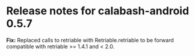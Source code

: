 # Release notes for calabash-android 0.5.7

**Fix:** Replaced calls to retriable with Retriable.retriable to be forward compatible with retriable >= 1.4.1 and < 2.0.
